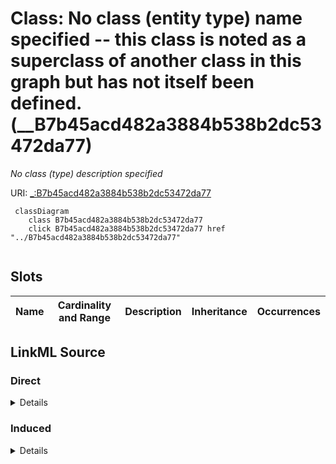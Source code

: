 

# Class: No class (entity type) name specified -- this class is noted as a superclass of another class in this graph but has not itself been defined. (__B7b45acd482a3884b538b2dc53472da77)


_No class (type) description specified_







URI: [_:B7b45acd482a3884b538b2dc53472da77](_:B7b45acd482a3884b538b2dc53472da77)






```mermaid
 classDiagram
    class B7b45acd482a3884b538b2dc53472da77
    click B7b45acd482a3884b538b2dc53472da77 href "../B7b45acd482a3884b538b2dc53472da77"
      
```




<!-- no inheritance hierarchy -->


## Slots

| Name | Cardinality and Range | Description | Inheritance | Occurrences |
| ---  | --- | --- | --- | --- |














## LinkML Source

<!-- TODO: investigate https://stackoverflow.com/questions/37606292/how-to-create-tabbed-code-blocks-in-mkdocs-or-sphinx -->

### Direct

<details>

```yaml
name: __B7b45acd482a3884b538b2dc53472da77
conforms_to: No schema conformance document specified
description: No class (type) description specified
title: No class (entity type) name specified -- this class is noted as a superclass
  of another class in this graph but has not itself been defined.
from_schema: sawgraph-kg
rank: 1000
class_uri: _:B7b45acd482a3884b538b2dc53472da77

```
</details>

### Induced

<details>

```yaml
name: __B7b45acd482a3884b538b2dc53472da77
conforms_to: No schema conformance document specified
description: No class (type) description specified
title: No class (entity type) name specified -- this class is noted as a superclass
  of another class in this graph but has not itself been defined.
from_schema: sawgraph-kg
rank: 1000
class_uri: _:B7b45acd482a3884b538b2dc53472da77

```
</details>